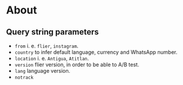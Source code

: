 # About

## Query string parameters

- `from` i. e. `flier`, `instagram`.
- `country` to infer default language, currency and WhatsApp number.
- `location` i. e. `Antigua`, `Atitlan`.
- `version` flier version, in order to be able to A/B test.
- `lang` language version.
- `notrack`
